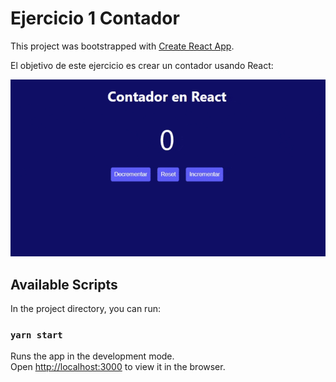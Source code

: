 # Ejercicio 1 Contador

This project was bootstrapped with [Create React App](https://github.com/facebook/create-react-app).

El objetivo de este ejercicio es crear un contador usando React:

![mock](contador.gif)

## Available Scripts

In the project directory, you can run:

### `yarn start`

Runs the app in the development mode.\
Open [http://localhost:3000](http://localhost:3000) to view it in the browser.
